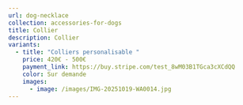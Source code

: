 ```yaml
---
url: dog-necklace
collection: accessories-for-dogs
title: Collier
description: Collier
variants:
  - title: "Colliers personalisable "
    price: 420€ - 500€
    payment_link: https://buy.stripe.com/test_8wM03B1TGca3cXCdQQ
    color: Sur demande
    images:
      - image: /images/IMG-20251019-WA0014.jpg
---
```

